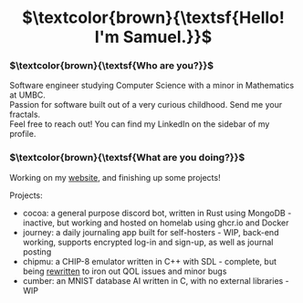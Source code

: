 <h1 align="center">$\textcolor{brown}{\textsf{Hello! I'm Samuel.}}$ </h1>
<h3>$\textcolor{brown}{\textsf{Who are you?}}$ </h3>
Software engineer studying Computer Science with a minor in Mathematics at UMBC.</br>
Passion for software built out of a very curious childhood. Send me your fractals.</br>
Feel free to reach out! You can find my LinkedIn on the sidebar of my profile.</br>
<h3>$\textcolor{brown}{\textsf{What are you doing?}}$ </h3>
Working on my <a href="https://samcc.me">website</a>, and finishing up some projects!

Projects:
  * cocoa: a general purpose discord bot, written in Rust using MongoDB - inactive, but working and hosted on homelab using ghcr.io and Docker
  * journey: a daily journaling app built for self-hosters - WIP, back-end working, supports encrypted log-in and sign-up, as well as journal posting
  * chipmu: a CHIP-8 emulator written in C++ with SDL - complete, but being <a href="/sam-mccarthy/chip8-emulator">rewritten</a> to iron out QOL issues and minor bugs
  * cumber: an MNIST database AI written in C, with no external libraries - WIP
